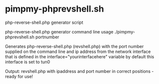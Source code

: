 # pimpmy-phprevshell.sh
 php-reverse-shell.php generator script

 php-reverse-shell.php generator
 command line usage ./pimpmy-phprevshell.sh portnumber

 Generates php-reverse-shell.php (revshell.php) with the port number supplied
 on the command line and ip address from the network interface that is defined in the
 interface="yourinterfacehere" variable  by default this interface is set to tun0

 Output: revshell.php with ipaddress and port number in correct positions - ready for use!
